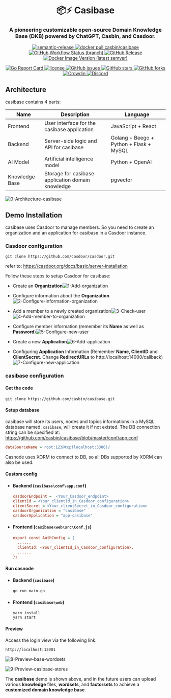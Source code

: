 <h1 align="center" style="border-bottom: none;">📦⚡️ Casibase</h1>
<h3 align="center">A pioneering customizable open-source Domain Knowledge Base (DKB)
    powered by ChatGPT, Casbin, and Casdoor.</h3>
<p align="center">
  <a href="#badge">
    <img alt="semantic-release" src="https://img.shields.io/badge/%20%20%F0%9F%93%A6%F0%9F%9A%80-semantic--release-e10079.svg">
  </a>
  <a href="https://hub.docker.com/r/casbin/casibase">
    <img alt="docker pull casbin/casibase" src="https://img.shields.io/docker/pulls/casbin/casibase.svg">
  </a>
  <a href="https://github.com/casbin/casibase/actions/workflows/build.yml">
    <img alt="GitHub Workflow Status (branch)" src="https://github.com/casbin/casibase/workflows/Build/badge.svg?style=flat-square">
  </a>
  <a href="https://github.com/casbin/casibase/releases/latest">
    <img alt="GitHub Release" src="https://img.shields.io/github/v/release/casbin/casibase.svg">
  </a>
  <a href="https://hub.docker.com/repository/docker/casbin/casibase">
    <img alt="Docker Image Version (latest semver)" src="https://img.shields.io/badge/Docker%20Hub-latest-brightgreen">
  </a>
<!-- waiting for changing -->
<!-- <a href="https://hub.docker.com/r/casbin/casibase"> -->
<!-- <a href="https://github.com/casbin/casibase/actions/workflows/build.yml"> -->
<!-- <a href="https://github.com/casbin/casibase/releases/latest"> -->
<!-- <a href="https://hub.docker.com/repository/docker/casbin/casibase"> -->
</p>

<p align="center">
  <a href="https://goreportcard.com/report/github.com/casbin/casibase">
    <img alt="Go Report Card" src="https://goreportcard.com/badge/github.com/casbin/casibase?style=flat-square">
  </a>
  <a href="https://github.com/casbin/casibase/blob/master/LICENSE">
    <img src="https://img.shields.io/github/license/casbin/casibase?style=flat-square" alt="license">
  </a>
  <a href="https://github.com/casbin/casibase/issues">
    <img alt="GitHub issues" src="https://img.shields.io/github/issues/casbin/casibase?style=flat-square">
  </a>
  <a href="#">
    <img alt="GitHub stars" src="https://img.shields.io/github/stars/casbin/casibase?style=flat-square">
  </a>
  <a href="https://github.com/casbin/casibase/network">
    <img alt="GitHub forks" src="https://img.shields.io/github/forks/casbin/casibase?style=flat-square">
  </a>
  <a href="https://crowdin.com/project/casibase">
    <img alt="Crowdin" src="https://badges.crowdin.net/casibase/localized.svg">
  </a>
  <a href="https://discord.gg/devUNrWXrh">
    <img alt="Discord" src="https://img.shields.io/discord/1022748306096537660?logo=discord&label=discord&color=5865F2">
  </a>
</p>

## Architecture

casibase contains 4 parts:

| **Name**       | **Description**                                   | **Language**                            |
|----------------|---------------------------------------------------|-----------------------------------------|
| Frontend       | User interface for the casibase application       | JavaScript + React                      |
| Backend        | Server-side logic and API for casibase            | Golang + Beego + Python + Flask + MySQL |
| AI Model       | Artificial intelligence model                     | Python + OpenAI                         |
| Knowledge Base | Storage for casibase application domain knowledge | pgvector                                |

![0-Architecture-casibase](assets/0-Architecture-casibase.png)

## Demo Installation

casibase uses Casdoor to manage members. So you need to create an organization and an application for casibase in a Casdoor instance.

### Casdoor configuration 

```shell
git clone https://github.com/casdoor/casdoor.git
```

refer to: https://casdoor.org/docs/basic/server-installation

Follow these steps to setup Casdoor for casibase:

- Create an **Organization**![1-Add-organization](assets/1-Add-organization.png)

- Configure information about the **Organization**![2-Configure-information-organization](assets/2-Configure-information-organization.png)

- Add a member to a newly created organization![3-Check-user](assets/3-Check-user.png)![4-Add-member-to-organization](assets/4-Add-member-to-organization.png)

- Configure member information (remember its **Name** as well as **Password**)![5-Configure-new-user](assets/5-Configure-new-user.png)



- Create a new **Application**![6-Add-application](assets/6-Add-application.png)

- Configuring **Application** Information (Remember **Name, ClientID** and **ClientSecret**. Change **RedirectURLs** to http://localhost:14000/callback) ![7-Configure-new-application](assets/7-Configure-new-application.png)

### casibase configuration 

#### Get the code

```shell
git clone https://github.com/casbin/casibase.git
```

#### Setup database

casibase will store its users, nodes and topics informations in a MySQL database named: `casibase`, will create it if not existed. The DB connection string can be specified at: https://github.com/casbin/casibase/blob/master/conf/app.conf

```ini
dataSourceName = root:123@tcp(localhost:3306)/
```

Casnode uses XORM to connect to DB, so all DBs supported by XORM can also be used.

#### Custom config

- #### Backend (`casibase\conf\app.conf`)

  ```ini
  casdoorEndpoint =  <Your_Casdoor_endpoint>
  clientId = <Your_clientId_in_Casdoor_configuration>
  clientSecret = <Your_clientSecret_in_Casdoor_configuration>
  casdoorOrganization = "casibase"
  casdoorApplication = "app-casibase"
  ```

- #### Frontend (`casibase\web\src\Conf.js`)

  ```ini
  export const AuthConfig = {
    ......
    clientId: <Your_clientId_in_Casdoor_configuration>,
    ......
  };
  ```

#### Run casnode

  - #### Backend (`casibase`)

    ```shell
    go run main.go
    ```

  - #### Frontend (`casibase\web`)

    ```shell
    yarn install
    yarn start
    ```

#### Preview

Access the login view via the following link:

```shell
http://localhost:13001
```

![8-Preview-base-wordsets](assets/8-Preview-base-wordsets.png)

![9-Preview-casibase-stores](assets/9-Preview-casibase-stores.png)

The **casibase** demo is shown above, and in the future users can upload various **knowledge** files, **wordsets**, and **factorsets** to achieve a **customized domain knowledge base**.
